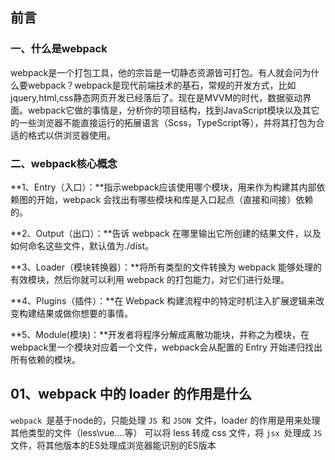 ## 前言

### 一、什么是webpack

webpack是一个打包工具，他的宗旨是一切静态资源皆可打包。有人就会问为什么要webpack？webpack是现代前端技术的基石，常规的开发方式，比如jquery,html,css静态网页开发已经落后了。现在是MVVM的时代，数据驱动界面。webpack它做的事情是，分析你的项目结构，找到JavaScript模块以及其它的一些浏览器不能直接运行的拓展语言（Scss，TypeScript等），并将其打包为合适的格式以供浏览器使用。

### 二、webpack核心概念

**1、Entry（入口）：**指示webpack应该使用哪个模块，用来作为构建其内部依赖图的开始，webpack 会找出有哪些模块和库是入口起点（直接和间接）依赖的。

**2、Output（出口）：**告诉 webpack 在哪里输出它所创建的结果文件，以及如何命名这些文件，默认值为./dist。

**3、Loader（模块转换器）：**将所有类型的文件转换为 webpack 能够处理的有效模块，然后你就可以利用 webpack 的打包能力，对它们进行处理。

**4、Plugins（插件）：**在 Webpack 构建流程中的特定时机注入扩展逻辑来改变构建结果或做你想要的事情。

**5、Module(模块)：**开发者将程序分解成离散功能块，并称之为模块，在webpack里一个模块对应着一个文件，webpack会从配置的 Entry 开始递归找出所有依赖的模块。

## 01、webpack 中的 loader 的作用是什么

`webpack `是基于node的，只能处理 `JS `和 `JSON `文件，loader 的作用是用来处理其他类型的文件（less\vue....等） 可以将 less 转成 css 文件，将 `jsx `处理成 `JS `文件，将其他版本的ES处理成浏览器能识别的ES版本

